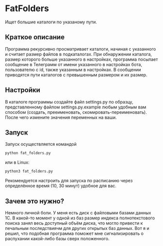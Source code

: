 # FatFolders
Ищет большие каталоги по указаному пути.

## Краткое описание
Программа рекурсивно просматривает каталоги, начиная с указанного и считает размер файлов в подкаталогах. При обнаружении каталога, размер которого больше указанного в настройках, программа посылает сообщение в Телеграмм от имени указанного в настройках бота, пользователю с id, также указанным в настройках. В сообщении приводятся пути каталогов с превышенным размером и их размер.

## Настройки
В каталоге программы создайте файл settings.py по образцу, представленному файлом settings.py.example любым удобным вам способом (создать, прееименовать, скомировать-переименовать). После чего измените значения переменных на ваши.

## Запуск
Запуск осуществляется командой 
```bash
python fat_folders.py
```
или в Linux:
```bash
python3 fat_folders.py
```
Рекомендуется настроить для запуска по расписанию через определённое время (10, 30 минут) удобное для вас.

## Зачем это нужно?
Немного личной боли. У меня есть диск с файловыми базами данных 1С. В какой-то момент у одной из баз размер индекса полнотекстового поиска занял весь доступный объём диска, что могло привести к печальным последствиячм для других открытых баз данных. Вот я и решил, что подобная программа поможет мне сигнализировать о распухании какой-либо базы сверх положенного.
